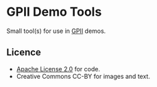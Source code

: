 # GPII Demo Tools
Small tool(s) for use in [GPII](https://github.com/GPII) demos.

## Licence
* [Apache License 2.0](LICENSE) for code.
* Creative Commons CC-BY for images and text.

